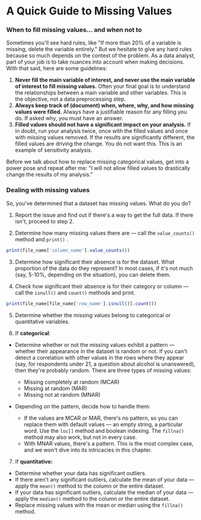 # A Quick Guide to Missing Values

### When to fill missing values... and when not to

Sometimes you'll see hard rules, like "If more than 20% of a variable is missing, delete the variable entirely." But we hesitate to give any hard rules because so much depends on the context of the problem. As a data analyst, part of your job is to take nuances into account when making decisions. With that said, here are some guidelines: 

1. **Never fill the main variable of interest, and never use the main variable of interest to fill missing values.** Often your final goal is to understand the relationships between a main variable and other variables. This is the objective, not a data preprocessing step.  
2. **Always keep track of (document) when, where, why, and how missing values were filled.** Always have a justifiable reason for any filling you do. If asked why, you must have an answer. 
3. **Filled values should not have a significant impact on your analysis.** If in doubt, run your analysis twice, once with the filled values and once with missing values removed. If the results are significantly different, the filled values are driving the change. You do not want this. This is an example of sensitivity analysis. 

Before we talk about how to replace missing categorical values, get into a power pose and repeat after me: "I will not allow filled values to drastically change the results of my analysis."

### Dealing with missing values

So, you've determined that a dataset has missing values. What do you do?

1. Report the issue and find out if there's a way to get the full data. If there isn't, proceed to step 2.

2. Determine how many missing values there are — call the `value_counts()` method and `print()` .

```jsx
print(file_name['column_name'].value_counts())
```

3. Determine how significant their absence is for the dataset. What proportion of the data do they represent? In most cases, if it's not much (say, 5-10%, depending on the situation), you can delete them.

4. Check how significant their absence is for their category or column — call the `isnull()` and `count()` methods and print.

```jsx
print(file_name[file_name['row_name'].isnull()].count())
```

5. Determine whether the missing values belong to categorical or quantitative variables.

6. If **categorical**:

- Determine whether or not the missing values exhibit a pattern — whether their appearance in the dataset is random or not. If you can't detect a correlation with other values in the rows where they appear (say, for respondents under 21, a question about alcohol is unanswered), then they're probably random. There are three types of missing values:
    - Missing completely at random (MCAR)
    - Missing at random (MAR)
    - Missing not at random (MNAR)

- Depending on the pattern, decide how to handle them:
    - If the values are MCAR or MAR, there's no pattern, so you can replace them with default values — an empty string, a particular word. Use the `loc[]` method and boolean indexing. The `fillna()` method may also work, but not in every case.
    - With MNAR values, there's a pattern. This is the most complex case, and we won't dive into its intricacies in this chapter.

7. If **quantitative:**

- Determine whether your data has significant outliers.
- If there aren't any significant outliers, сalculate the mean of your data —  apply the `mean()` method to the column or the entire dataset.
- If your data has significant outliers, calculate the median of your data — apply the `median()` method to the column or the entire dataset.
- Replace missing values with the mean or median using the `fillna()` method.